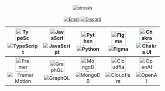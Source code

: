 <div align="left">

<div align="center" style="margin-top: 20px;">
  
![streaks](https://github-readme-streak-stats.herokuapp.com/?user=Bryan-Webifi-dev&theme=vue-dark&hide_border=true)

</div>

<div align="center" style="margin-top: 20px;">

[![Email](https://img.shields.io/badge/Email-bryan%40webifyservices.ai-red?style=for-the-badge&logo=gmail&logoColor=white)](mailto:bryan@webifyservices.ai)
[![Discord](https://img.shields.io/badge/Discord-chiptherip-7289DA?style=for-the-badge&logo=discord&logoColor=white)](https://discord.com/users/chiptherip#2490)

</div>

<div align="center" style="margin-bottom: 20px;">
  
| <img src="https://img.icons8.com/color/48/000000/typescript.png" alt="TypeScript Icon" width="48" height="48"/> <br> ![TypeScript](https://img.shields.io/badge/TypeScript-3178C6?style=for-the-badge&logo=typescript&logoColor=white) | <img src="https://img.icons8.com/color/48/000000/javascript.png" alt="JavaScript Icon" width="48" height="48"/> <br> ![JavaScript](https://img.shields.io/badge/JavaScript-F7DF1E?style=for-the-badge&logo=javascript&logoColor=black) | <img src="https://img.icons8.com/color/48/000000/python.png" alt="Python Icon" width="48" height="48"/> <br> ![Python](https://img.shields.io/badge/Python-3776AB?style=for-the-badge&logo=python&logoColor=white) | <img src="https://img.icons8.com/color/48/000000/figma.png" alt="Figma Icon" width="48" height="48"/> <br> ![Figma](https://img.shields.io/badge/Figma-F24E1E?style=for-the-badge&logo=figma&logoColor=white) | <img src="https://img.icons8.com/color/48/000000/chakra-ui.png" alt="Chakra UI Icon" width="48" height="48"/> <br> ![Chakra UI](https://img.shields.io/badge/Chakra_UI-319795?style=for-the-badge&logo=chakra-ui&logoColor=white) |
|---|---|---|---|---|
| <div align="center"><img src="https://imgs.search.brave.com/07-B5auBdloO_v212n4US8FZ7P-YhfbP9swW8HQ7pQg/rs:fit:860:0:0:0/g:ce/aHR0cHM6Ly9jZG4u/aWNvbnNjb3V0LmNv/bS9pY29uL2ZyZWUv/cG5nLTI1Ni9mcmVl/LWZyYW1lci0yMjk2/MDY4LTE5MTIwMjcu/cG5nP2Y9d2VicCZ3/PTI1Ng" alt="Framer Motion Icon" width="48" height="48"/> <br> ![Framer Motion](https://img.shields.io/badge/Framer_Motion-0055FF?style=for-the-badge&logo=framer&logoColor=white)</div> | <div align="center"><img src="https://img.icons8.com/color/48/000000/graphql.png" alt="GraphQL Icon" width="48" height="48"/> <br> ![GraphQL](https://img.shields.io/badge/GraphQL-E10098?style=for-the-badge&logo=graphql&logoColor=white)</div> | <div align="center"><img src="https://img.icons8.com/color/48/000000/mongodb.png" alt="MongoDB Icon" width="48" height="48"/> <br> ![MongoDB](https://img.shields.io/badge/MongoDB-47A248?style=for-the-badge&logo=mongodb&logoColor=white)</div> | <div align="center"><img src="https://img.icons8.com/color/48/000000/cloudflare.png" alt="Cloudflare Icon" width="48" height="48"/> <br> ![Cloudflare](https://img.shields.io/badge/Cloudflare-F38020?style=for-the-badge&logo=cloudflare&logoColor=white)</div> | <div align="center"><img src="https://imgs.search.brave.com/TSrDbNBlWUcocw7UTt38SAkmg1BvL4Dk1JP7VYo8FgU/rs:fit:500:0:0:0/g:ce/aHR0cHM6Ly9haS5s/cy9hc3NldHMvb3Bl/bmFpLWxvZ29zL1BO/R3Mvb3BlbmFpLXdo/aXRlLWxvZ29tYXJr/LnBuZw" alt="OpenAI Icon" width="48" height="48"/> <br> ![OpenAI](https://img.shields.io/badge/OpenAI-412991?style=for-the-badge&logo=openai&logoColor=white)</div> |

</div>
</div>



